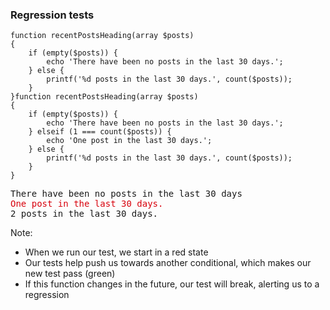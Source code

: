 ### Regression tests

<pre class="fragment-replacement"><code class="hljs lang-php fragment fade-out" data-fragment-index="0">function recentPostsHeading(array $posts)
{
    if (empty($posts)) {
        echo 'There have been no posts in the last 30 days.';
    } else {
        printf('%d posts in the last 30 days.', count($posts));
    }
}</code><code class="hljs lang-php fragment fade-in" data-fragment-index="0">function recentPostsHeading(array $posts)
{
    if (empty($posts)) {
        echo 'There have been no posts in the last 30 days.';
    } elseif (1 === count($posts)) {
        echo 'One post in the last 30 days.';
    } else {
        printf('%d posts in the last 30 days.', count($posts));
    }
}</code></pre>

<pre><output>There have been no posts in the last 30 days
<span style="color: #D8000C;" class="fragment highlight-green" data-fragment-index="0">One post in the last 30 days.</span>
2 posts in the last 30 days.</output></pre>

Note:

* When we run our test, we start in a red state
* Our tests help push us towards another conditional, which makes our new test pass (green)
* If this function changes in the future, our test will break, alerting us to a regression
